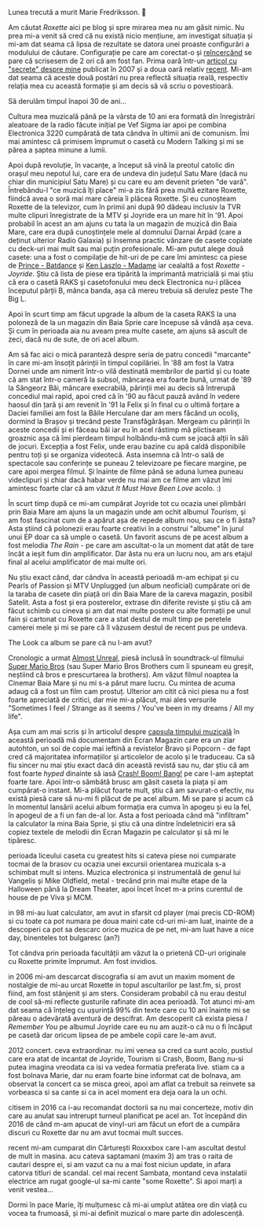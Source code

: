 Lunea trecută a murit Marie Fredriksson. 🙁

Am căutat *Roxette* aici pe blog și spre mirarea mea nu am găsit nimic. Nu prea mi-a venit să cred că nu există nicio mențiune, am investigat situația și mi-am dat seama că lipsa de rezultate se datora unei proaste configurări a modulului de căutare. Configurație pe care am corectat-o și [reîncercând](https://www.rusiczki.net/search/?q=roxette) se pare că scrisesem de 2 ori că am fost fan. Prima oară într-un [articol cu "secrete" despre mine](https://www.rusiczki.net/2007/01/26/5-things-you-didnt-know-about-me/) publicat în 2007 și a doua oară relativ [recent](https://www.rusiczki.net/2018/01/16/capsula-timpului-muzicala/). Mi-am dat seama că aceste două postări nu prea reflectă situația reală, respectiv relația mea cu această formație și am decis să vă scriu o povestioară.

Să derulăm timpul înapoi 30 de ani...

Cultura mea muzicală până pe la vârsta de 10 ani era formată din înregistrări aleatoare de la radio făcute inițial pe Vef Sigma iar apoi pe combina Electronica 3220 cumpărată de tata cândva în ultimii ani de comunism. Îmi mai amintesc că primisem împrumut o casetă cu Modern Talking și mi se părea a șaptea minune a lumii.

Apoi după revoluție, în vacanțe, a început să vină la preotul catolic din orașul meu nepotul lui, care era de undeva din județul Satu Mare (dacă nu chiar din municipiul Satu Mare) și cu care eu am devenit prieten "de vară". Întrebându-l "ce muzică îți place" mi-a zis fără prea multă ezitare Roxette, fiindcă avea o soră mai mare căreia îi plăcea Roxette. Și eu cunoșteam Roxette de la televizor, cum în primii ani după 90 dădeau inclusiv la TVR multe clipuri înregistrate de la MTV și Joyride era un mare hit în '91. Apoi probabil în acest an am ajuns cu tata la un magazin de muzică din Baia Mare, care era după cunoștințele mele al domnului Darnai Árpád (care a deținut ulterior Radio Galaxia) și însemna practic vânzare de casete copiate cu deck-uri mai mult sau mai puțin profesionale. Mi-am putut alege două casete: una a fost o compilație de hit-uri de pe care îmi amintesc ca piese de [Prince - Batdance](https://www.youtube.com/watch?v=ulOLYnOthIw) și [Ken Laszlo - Madame](https://www.youtube.com/watch?v=P7LI-PZxLLo) iar cealaltă a fost *Roxette - Joyride*. Știu că lista de piese era tipărită la imprimantă matricială și mai știu că era o casetă RAKS și casetofonului meu deck Electronica nu-i plăcea începutul părții B, mânca banda, așa că mereu trebuia să derulez peste The Big L.

Apoi în scurt timp am făcut upgrade la album de la caseta RAKS la una poloneză de la un magazin din Baia Sprie care începuse să vândă așa ceva. Și cum în perioada aia nu aveam prea multe casete, am ajuns să ascult de zeci, dacă nu de sute, de ori acel album.

Am să fac aici o mică paranteză despre seria de patru concedii "marcante" în care mi-am însoțit părinții în timpul copilăriei. În '88 am fost la Vatra Dornei unde am nimerit într-o vilă destinată membrilor de partid și cu toate că am stat într-o cameră la subsol, mâncarea era foarte bună, urmat de '89 la Sângeorz Băi, mâncare execrabilă, părinții mei au decis să întrerupă concediul mai rapid, apoi cred că în '90 au făcut pauză având în vedere haosul din țară și am revenit în '91 la Felix și în final cu o ultimă forțare a Daciei familiei am fost la Băile Herculane dar am mers făcând un ocoliș, dormind la Brașov și trecând peste Transfăgărășan. Mergeam cu părinții în aceste concedii și ei făceau băi iar eu în acel răstimp mă plictiseam groaznic așa că îmi pierdeam timpul holbându-mă cum se joacă alții în săli de jocuri. Excepția a fost Felix, unde erau bazine cu apă caldă disponibile pentru toți și se organiza videotecă. Asta insemna că într-o sală de spectacole sau conferințe se puneau 2 televizoare pe fiecare margine, pe care apoi mergea filmul. Și înainte de filme până se aduna lumea puneau videclipuri și chiar dacă habar verde nu mai am ce filme am văzut îmi amintesc foarte clar că am văzut *It Must Have Been Love* acolo. :)

În scurt timp după ce mi-am cumpărat Joyride tot cu ocazia unei plimbări prin Baia Mare am ajuns la un magazin unde am ochit albumul *Tourism*, și am fost fascinat cum de a apărut așa de repede album nou, sau ce o fi ăsta? Asta știind că polonezii erau foarte creativi în a construi "albume" în jurul unui EP doar ca să umple o casetă. Un favorit ascuns de pe acest album a fost melodia *The Rain* - pe care am ascultat-o la un moment dat atât de tare încât a ieșit fum din amplificator. Dar ăsta nu era un lucru nou, am ars etajul final al acelui amplificator de mai multe ori.

Nu știu exact când, dar cândva în această perioadă m-am echipat și cu Pearls of Passion și MTV Unplugged (un album neoficial) cumpărate ori de la taraba de casete din piață ori din Baia Mare de la careva magazin, posibil Satelit. Asta a fost și era posterelor, extrase din diferite reviste și știu că am făcut schimb cu cineva și am dat mai multe postere cu alte formații pe unul fain și cartonat cu Roxette care a stat destul de mult timp pe peretele camerei mele și mi se pare că îl văzusem destul de recent pus pe undeva.

The Look ca album se pare că nu l-am avut?

Cronologic a urmat [Almost Unreal](https://www.discogs.com/Roxette-Almost-Unreal/master/675), piesă inclusă în soundtrack-ul filmului [Super Mario Bros](https://www.imdb.com/title/tt0108255/) (sau Super Mario Bros Brothers cum îi spuneam eu greșit, neștiind că bros e prescurtarea la brothers). Am văzut filmul noaptea la Cinemar Baia Mare și nu mi s-a părut mare lucru. Cu mintea de acuma adaug că a fost un film cam prostuț. Ulterior am citit că nici piesa nu a fost foarte apreciată de critici, dar mie mi-a plăcut, mai ales versurile "Sometimes I feel / Strange as it seems / You've been in my dreams / All my life".

Așa cum am mai scris și în articolul despre [capsula timpului muzicală](https://www.rusiczki.net/2018/01/17/capsula-timpului-muzicala/) în această perioadă mă documentam din Ecran Magazin care era un ziar autohton, un soi de copie mai ieftină a revistelor Bravo și Popcorn - de fapt cred că majoritatea informațiilor și articolelor de acolo și le traduceau. Ca să fiu sincer nu mai știu exact dacă din această revistă sau nu, dar știu că am fost foarte *hyped* dinainte să iasă [Crash! Boom! Bang!](https://www.discogs.com/Roxette-Crash-Boom-Bang/master/59428) pe care l-am așteptat foarte tare. Apoi într-o sâmbătă brusc am găsit caseta la piața și am cumpărat-o instant. Mi-a plăcut foarte mult, știu că am savurat-o efectiv, nu există piesă care să nu-mi fi plăcut de pe acel album. Mi se pare și acum că în momentul lansării acelui album formația era cumva în apogeu și eu la fel, în apogeul de a fi un fan de-al lor. Asta a fost perioada când mă "infiltram" la calculator la mina Baia Sprie, și știu că una dintre îndeletniciri era să copiez textele de melodii din Ecran Magazin pe calculator și să mi le tipăresc.

perioada liceului
caseta cu greatest hits si cateva piese noi cumparate tocmai de la brasov cu ocazia unei excursii
orientarea muzicala s-a schimbat mult si intens. Muzica electronica și instrumentală de genul lui Vangelis și Mike Oldfield, metal - trecând prin mai multe etape de la Halloween până la Dream Theater, apoi încet încet m-a prins curentul de house de pe Viva și MCM.

in 98 mi-au luat calculator, am avut in sfarsit cd player (mai precis CD-ROM) si cu toate ca pot numara pe doua maini cate cd-uri mi-am luat, inainte de a descoperi ca pot sa descarc orice muzica de pe net, mi-am luat have a nice day, binenteles tot bulgaresc (an?)

Tot cândva prin perioada facultății am văzut la o prietenă CD-uri originale cu Roxette primite împrumut. Am fost invidios.

in 2006 mi-am descarcat discografia si am avut un maxim moment de nostalgie de mi-au urcat Roxette in topul ascultarilor pe last.fm, si, prost fiind, am fost stânjenit și am sters. Consideram probabil că nu erau destul de cool să-mi reflecte gusturile rafinate din acea perioadă. Tot atunci mi-am dat seama că înțeleg cu ușurință 99% din texte care cu 10 ani înainte mi se păreau o adevărată aventură de descifrat. Am descoperit că exista piesa *I Remember You* pe albumul Joyride care eu nu am auzit-o că nu o fi încăput pe casetă dar oricum lipsea de pe ambele copii care le-am avut.

2012 concert. ceva extraordinar. nu imi venea sa cred ca sunt acolo, pustiul care era atat de incantat de Joyride, Tourism si Crash, Boom, Bang nu-si putea imagina vreodata ca isi va vedea formatia preferata live. stiam ca a fost bolnava Marie, dar nu eram foarte bine informat cat de bolnava, am observat la concert ca se misca greoi, apoi am aflat ca trebuit sa reinvete sa vorbeasca si sa cante si ca in acel moment era deja oara la un ochi.

citisem in 2016 ca i-au recomandat doctorii sa nu mai concerteze, motiv din care au anulat sau intrerupt turneul planificat pe acel an. Tot începând din 2016 de când m-am apucat de vinyl-uri am făcut un efort de a cumpăra discuri cu Roxette dar nu am avut tocmai mult succes.

recent mi-am cumparat din Cărturești Roxxxbox care l-am ascultat destul de mult in masina. acu cateva saptamani (maxim 3) am tras o raita de cautari despre ei, si am vazut ca nu a mai fost niciun update, in afara catorva titluri de scandal. cel mai recent Sambata, montand ceva instalatii electrice am rugat google-ul sa-mi cante "some Roxette". Si apoi marți a venit vestea...

Dormi în pace Marie, îți mulțumesc că mi-ai umplut atâtea ore din viață cu vocea ta frumoasă, și mi-ai definit muzical o mare parte din adolescență.
